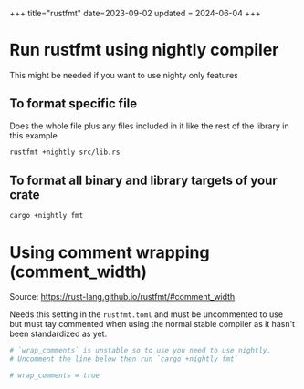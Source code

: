 +++
title="rustfmt"
date=2023-09-02
updated = 2024-06-04
+++

# Run rustfmt using nightly compiler

This might be needed if you want to use nighty only features

## To format specific file

Does the whole file plus any files included in it like the rest of the library in this example

```sh
rustfmt +nightly src/lib.rs
```

## To format all binary and library targets of your crate

```sh
cargo +nightly fmt
```

# Using comment wrapping (comment_width)

Source: <https://rust-lang.github.io/rustfmt/#comment_width>

Needs this setting in the `rustfmt.toml` and must be uncommented to use but must tay commented when using the normal stable compiler as it hasn't been standardized as yet.

```toml
# `wrap_comments` is unstable so to use you need to use nightly.
# Uncomment the line below then run `cargo +nightly fmt`

# wrap_comments = true
```
